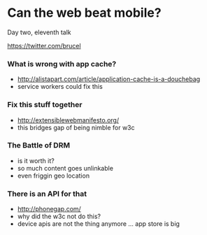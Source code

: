 # Can the web beat mobile?

Day two, eleventh talk

https://twitter.com/brucel

### What is wrong with app cache?

- http://alistapart.com/article/application-cache-is-a-douchebag
- service workers could fix this

### Fix this stuff together

- http://extensiblewebmanifesto.org/
- this bridges gap of being nimble for w3c

### The Battle of DRM

- is it worth it?
- so much content goes unlinkable
- even friggin geo location

### There is an API for that

- http://phonegap.com/
- why did the w3c not do this?
- device apis are not the thing anymore ... app store is big
